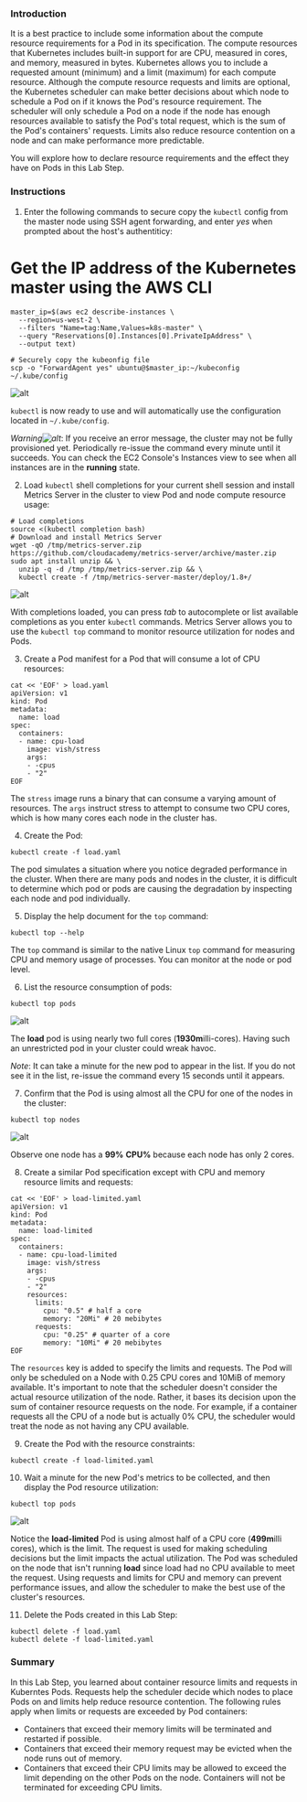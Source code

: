 ### Introduction

It is a best practice to include some information about the compute resource requirements for a Pod in its specification. The compute resources that Kubernetes includes built-in support for are CPU, measured in cores, and memory, measured in bytes. Kubernetes allows you to include a requested amount (minimum) and a limit (maximum) for each compute resource. Although the compute resource requests and limits are optional, the Kubernetes scheduler can make better decisions about which node to schedule a Pod on if it knows the Pod's resource requirement. The scheduler will only schedule a Pod on a node if the node has enough resources available to satisfy the Pod's total request, which is the sum of the Pod's containers' requests. Limits also reduce resource contention on a node and can make performance more predictable.

You will explore how to declare resource requirements and the effect they have on Pods in this Lab Step.

### Instructions

1. Enter the following commands to secure copy the `kubectl` config from the master node using SSH agent forwarding, and enter _yes_ when prompted about the host's authentiticy:

# Get the IP address of the Kubernetes master using the AWS CLI  
```
master_ip=$(aws ec2 describe-instances \  
  --region=us-west-2 \  
  --filters "Name=tag:Name,Values=k8s-master" \  
  --query "Reservations[0].Instances[0].PrivateIpAddress" \  
  --output text)  
  
# Securely copy the kubeonfig file  
scp -o "ForwardAgent yes" ubuntu@$master_ip:~/kubeconfig ~/.kube/config
```

![alt](https://assets.cloudacademy.com/bakery/media/uploads/blobid0-af13d872-9b35-4208-8ce8-85848208f923.png)

`kubectl` is now ready to use and will automatically use the configuration located in `~/.kube/config`.

_Warning![alt](https://assets.cloudacademy.com/bakery/media/uploads/blobid1-943414f9-121b-4fe0-b602-0949da35f956.png)_: If you receive an error message, the cluster may not be fully provisioned yet. Periodically re-issue the command every minute until it succeeds. You can check the EC2 Console's Instances view to see when all instances are in the **running** state.

2. Load `kubectl` shell completions for your current shell session and install Metrics Server in the cluster to view Pod and node compute resource usage:
```
# Load completions  
source <(kubectl completion bash)  
# Download and install Metrics Server  
wget -qO /tmp/metrics-server.zip https://github.com/cloudacademy/metrics-server/archive/master.zip  
sudo apt install unzip && \  
  unzip -q -d /tmp /tmp/metrics-server.zip && \  
  kubectl create -f /tmp/metrics-server-master/deploy/1.8+/
```
![alt](https://assets.cloudacademy.com/bakery/media/uploads/blobid0-37d03e2b-e94f-477a-8610-a8576424b0c3.png)

With completions loaded, you can press _tab_ to autocomplete or list available completions as you enter `kubectl` commands. Metrics Server allows you to use the  `kubectl top`  command to monitor resource utilization for nodes and Pods.

3. Create a Pod manifest for a Pod that will consume a lot of CPU resources:
```
cat << 'EOF' > load.yaml  
apiVersion: v1  
kind: Pod  
metadata:  
  name: load  
spec:  
  containers:  
  - name: cpu-load  
    image: vish/stress  
    args:  
    - -cpus  
    - "2"  
EOF
```
The `stress` image runs a binary that can consume a varying amount of resources. The `args` instruct stress to attempt to consume two CPU cores, which is how many cores each node in the cluster has.

4. Create the Pod:
```
kubectl create -f load.yaml
```
The pod simulates a situation where you notice degraded performance in the cluster. When there are many pods and nodes in the cluster, it is difficult to determine which pod or pods are causing the degradation by inspecting each node and pod individually.

5. Display the help document for the `top` command:
```
kubectl top --help
```
The `top` command is similar to the native Linux `top` command for measuring CPU and memory usage of processes. You can monitor at the node or pod level.

6. List the resource consumption of pods:
```
kubectl top pods
```
![alt](https://assets.cloudacademy.com/bakery/media/uploads/blobid1-43a77dd7-818c-49fd-8f6c-c11ef9a19c4f.png)

The **load** pod is using nearly two full cores (**1930m**illi-cores). Having such an unrestricted pod in your cluster could wreak havoc.

_Note_: It can take a minute for the new pod to appear in the list. If you do not see it in the list, re-issue the command every 15 seconds until it appears.

7. Confirm that the Pod is using almost all the CPU for one of the nodes in the cluster:
```
kubectl top nodes
```
![alt](https://assets.cloudacademy.com/bakery/media/uploads/blobid2-2addfc67-ee3a-4b4f-a83a-fea17914af9f.png)

Observe one node has a **99%** **CPU%**  because each node has only 2 cores.

8. Create a similar Pod specification except with CPU and memory resource limits and requests:
```
cat << 'EOF' > load-limited.yaml  
apiVersion: v1  
kind: Pod  
metadata:  
  name: load-limited  
spec:  
  containers:  
  - name: cpu-load-limited  
    image: vish/stress  
    args:  
    - -cpus  
    - "2"  
    resources:  
      limits:  
        cpu: "0.5" # half a core  
        memory: "20Mi" # 20 mebibytes   
      requests:  
        cpu: "0.25" # quarter of a core  
        memory: "10Mi" # 20 mebibytes  
EOF
```
The `resources` key is added to specify the limits and requests. The Pod will only be scheduled on a Node with 0.25 CPU cores and 10MiB of memory available. It's important to note that the scheduler doesn't consider the actual resource utilization of the node. Rather, it bases its decision upon the sum of container resource requests on the node. For example, if a container requests all the CPU of a node but is actually 0% CPU, the scheduler would treat the node as not having any CPU available.

9. Create the Pod with the resource constraints:
```
kubectl create -f load-limited.yaml
```
10. Wait a minute for the new Pod's metrics to be collected, and then display the Pod resource utilization:
```
kubectl top pods
```
![alt](https://assets.cloudacademy.com/bakery/media/uploads/blobid4-12ca1ee9-e228-46eb-b30b-0266485c49ed.png)

Notice the  **load-limited**  Pod is using almost half of a CPU core (**499m**illi cores), which is the limit. The request is used for making scheduling decisions but the limit impacts the actual utilization. The Pod was scheduled on the node that isn't running **load**  since load had no CPU available to meet the request. Using requests and limits for CPU and memory can prevent performance issues, and allow the scheduler to make the best use of the cluster's resources.

11. Delete the Pods created in this Lab Step:
```
kubectl delete -f load.yaml  
kubectl delete -f load-limited.yaml
```
### Summary

In this Lab Step, you learned about container resource limits and requests in Kuberntes Pods. Requests help the scheduler decide which nodes to place Pods on and limits help reduce resource contention. The following rules apply when limits or requests are exceeded by Pod containers:

-   Containers that exceed their memory limits will be terminated and restarted if possible.
-   Containers that exceed their memory request may be evicted when the node runs out of memory.
-   Containers that exceed their CPU limits may be allowed to exceed the limit depending on the other Pods on the node. Containers will not be terminated for exceeding CPU limits.
